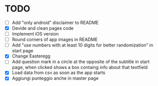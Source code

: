 # TODO
- [ ] Add "only android" disclaimer to README
- [X] Devide and clean pages code
- [ ] Implement iOS version
- [ ] Round corners of app images in README
- [ ] Add "use numbers with at least 10 digits for better randomization" in start page
- [X] Change Easteregg
- [ ] Add question mark in a circle at the opposite of the subtitle in start page, when clicked shows a box containg info about that textfield
- [X] Load data from csv as soon as the app starts
- [X] Aggiungi punteggio anche in master page